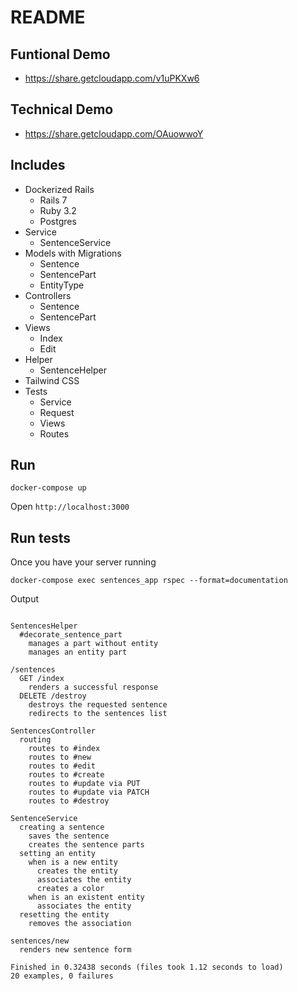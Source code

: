 # README

## Funtional Demo
- https://share.getcloudapp.com/v1uPKXw6

## Technical Demo
- https://share.getcloudapp.com/OAuowwoY

## Includes
- Dockerized Rails
  - Rails 7
  - Ruby 3.2
  - Postgres
- Service
  - SentenceService
- Models with Migrations
  - Sentence
  - SentencePart
  - EntityType
- Controllers
  - Sentence
  - SentencePart
- Views
  - Index
  - Edit
- Helper
  - SentenceHelper
- Tailwind CSS
- Tests
  - Service
  - Request
  - Views
  - Routes


## Run

```
docker-compose up
```

Open `http://localhost:3000`

## Run tests

Once you have your server running

```
docker-compose exec sentences_app rspec --format=documentation
```

Output
```

SentencesHelper
  #decorate_sentence_part
    manages a part without entity
    manages an entity part

/sentences
  GET /index
    renders a successful response
  DELETE /destroy
    destroys the requested sentence
    redirects to the sentences list

SentencesController
  routing
    routes to #index
    routes to #new
    routes to #edit
    routes to #create
    routes to #update via PUT
    routes to #update via PATCH
    routes to #destroy

SentenceService
  creating a sentence
    saves the sentence
    creates the sentence parts
  setting an entity
    when is a new entity
      creates the entity
      associates the entity
      creates a color
    when is an existent entity
      associates the entity
  resetting the entity
    removes the association

sentences/new
  renders new sentence form

Finished in 0.32438 seconds (files took 1.12 seconds to load)
20 examples, 0 failures
```


